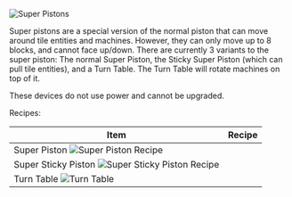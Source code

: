 ![Super Pistons](https://i.imgur.com/7PXgz48.png?1)

Super pistons are a special version of the normal piston that can move around tile entities and machines. However, they can only move up to 8 blocks, and cannot face up/down. There are currently 3 variants to the super piston: The normal Super Piston, the Sticky Super Piston (which can pull tile entities), and a Turn Table. The Turn Table will rotate machines on top of it.

These devices do not use power and cannot be upgraded.

Recipes:

| Item| Recipe |
|-----|--------|
| Super Piston  ![Super Piston Recipe](https://i.imgur.com/dqzUXkX.png?1) |
| Super Sticky Piston  ![Super Sticky Piston Recipe](https://i.imgur.com/kDrtryp.png?1) | 
| Turn Table  ![Turn Table](https://i.imgur.com/1QsbLes.png?1) |
